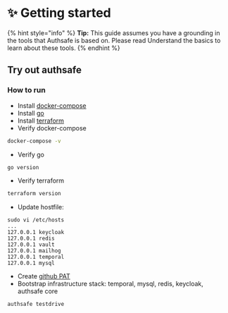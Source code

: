 # ✨ Getting started

{% hint style="info" %}
**Tip:** This guide assumes you have a grounding in the tools that Authsafe is based on. Please read Understand the basics to learn about these tools.
{% endhint %}

## Try out authsafe

### How to run

* Install [docker-compose](https://docs.docker.com/compose/install/)
* Install [go](https://go.dev/doc/install)
* Install [terraform](https://developer.hashicorp.com/terraform/tutorials/aws-get-started/install-cli)
* Verify docker-compose

```bash
docker-compose -v
```

* Verify go

```bash
go version
```

* Verify terraform

```bash
terraform version
```

* Update hostfile:

```
sudo vi /etc/hosts
...
127.0.0.1 keycloak
127.0.0.1 redis
127.0.0.1 vault
127.0.0.1 mailhog
127.0.0.1 temporal
127.0.0.1 mysql
```

* Create [github PAT](https://github.com/settings/tokens)
* Bootstrap infrastructure stack: temporal, mysql, redis, keycloak, authsafe core

```
authsafe testdrive
```

